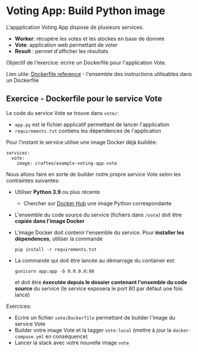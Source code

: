 # Voting App: Build Python image

L'appplication Voting App dispose de plusieurs services:

- **Worker**: récupère les votes et les stockes en base de donnée
- **Vote**: application web permettant de voter
- **Result** : permet d'afficher les résultats

Objectif de l'exercice: écrire un Dockerfile pour l'application Vote.

Lien utile: [Dockerfile reference](https://docs.docker.com/engine/reference/builder) - l'ensemble des instructions utilisables dans un Dockerfile

## Exercice - Dockerfile pour le service Vote

Le code du service Vote se trouve dans `vote/`:
- `app.py` est le fichier applicatif permettant de lancer l'application
- `requirements.txt` contiens les dépendences de l'application

Pour l'instant le service utilise une image Docker déjà buildée:

```
services:
  vote:
    image: crafteo/example-voting-app-vote
```

Nous allons faire en sorte de builder notre propre service Vote selon les contraintes suivantes:

- Utiliser **Python 3.9** ou plus récente 

  - Chercher sur [Docker Hub](https://hub.docker.com/) une image Python correspondante
- L'ensemble du code source du service (fichiers dans `/vote`) doit être **copiée dans l'image Docker**
- L'image Docker doit contenir l'ensemble du service. Pour **installer les dépendences**, utiliser la commande
   ```
   pip install -r requirements.txt
   ```
- La commande qui doit être lancée au démarrage du container est:
   ```
   gunicorn app:app -b 0.0.0.0:80
   ```
   et doit être **éxecutée depuis le dossier contenant l'ensemble du code source** du service (le service exposera le port 80 par défaut une fois lancé)

Exercices:

- Ecrire un fichier `vote/Dockerfile` permettant de builder l'image du service Vote
- Builder votre image Vote et la tagger `vote:local` (mettre à jour la `docker-compose.yml` en conséquence)
- Lancer la stack avec votre nouvelle image `vote`
